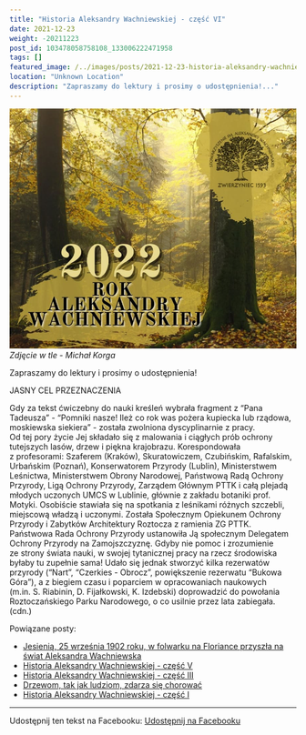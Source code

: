 ```yaml
---
title: "Historia Aleksandry Wachniewskiej - część VI"
date: 2021-12-23
weight: -20211223
post_id: 103478058758108_133006222471958
tags: []
featured_image: /../images/posts/2021-12-23-historia-aleksandry-wachniewskiej-czesc-vi.jpg
location: "Unknown Location"
description: "Zapraszamy do lektury i prosimy o udostępnienia!..."
---
```


![Zdjęcie w tle - Michał Korga](/images/posts/2021-12-23-historia-aleksandry-wachniewskiej-czesc-vi.jpg)
*Zdjęcie w tle - Michał Korga*

Zapraszamy do lektury i prosimy o udostępnienia!

JASNY CEL PRZEZNACZENIA

Gdy za tekst ćwiczebny do nauki kreśleń wybrała fragment z “Pana Tadeusza” - “Pomniki nasze! Ileż co rok was pożera kupiecka lub rządowa, moskiewska siekiera” - została zwolniona dyscyplinarnie z pracy.
     Od tej pory życie Jej składało się z malowania i ciągłych prób ochrony tutejszych lasów, drzew i piękna krajobrazu.
Korespondowała z profesorami: Szaferem (Kraków), Skuratowiczem, Czubińskim, Rafalskim, Urbańskim (Poznań), Konserwatorem Przyrody (Lublin), Ministerstwem Leśnictwa, Ministerstwem Obrony Narodowej, Państwową Radą Ochrony Przyrody, Ligą Ochrony Przyrody, Zarządem Głównym PTTK i całą plejadą młodych uczonych UMCS w Lublinie, głównie z zakładu botaniki prof. Motyki.
Osobiście stawiała się na spotkania z leśnikami różnych szczebli, miejscową władzą i uczonymi.
Została Społecznym Opiekunem Ochrony Przyrody i Zabytków Architektury Roztocza z ramienia ZG PTTK. Państwowa Rada Ochrony Przyrody ustanowiła Ją społecznym Delegatem Ochrony Przyrody na Zamojszczyznę. Gdyby nie pomoc i zrozumienie ze strony świata nauki, w swojej tytanicznej pracy na rzecz środowiska byłaby tu zupełnie sama!
Udało się jednak stworzyć kilka rezerwatów przyrody (“Nart”, “Czerkies - Obrocz”, powiększenie rezerwatu “Bukowa Góra”), a z biegiem czasu i poparciem w opracowaniach naukowych  (m.in. S. Riabinin, D. Fijałkowski, K. Izdebski) doprowadzić do powołania Roztoczańskiego Parku Narodowego, o co usilnie przez lata zabiegała.(cdn.)

Powiązane posty:
- [Jesienią, 25 września 1902 roku, w folwarku na Floriance przyszła na świat Aleksandra Wachniewska](/posts/jesienia-25-wrzesnia-1902-roku-w-folwarku)
- [Historia Aleksandry Wachniewskiej - część V](/posts/historia-aleksandry-wachniewskiej-czesc-v)
- [Historia Aleksandry Wachniewskiej - część III](/posts/historia-aleksandry-wachniewskiej-czesc-iii)
- [Drzewom, tak jak ludziom, zdarza się chorować](/posts/drzewom-tak-jak-ludziom-zdarza-sie-chorowac)
- [Historia Aleksandry Wachniewskiej - część I](/posts/historia-aleksandry-wachniewskiej-czesc-i)


---

Udostępnij ten tekst na Facebooku:
[Udostępnij na Facebooku](https://www.facebook.com/sharer/sharer.php?u=https://stowarzyszeniewachniewskiej.pl/posts/historia-aleksandry-wachniewskiej-czesc-vi)

<script type="application/ld+json">
{
  "@context": "https://schema.org",
  "@type": "BlogPosting",
  "headline": "Historia Aleksandry Wachniewskiej - część VI",
  "datePublished": "2021-12-23",
  "dateModified": "2021-12-23",
  "author": {
    "@type": "Organization",
    "name": "Stowarzyszenie im. Aleksandry Wachniewskiej"
  },
  "publisher": {
    "@type": "Organization",
    "name": "Stowarzyszenie im. Aleksandry Wachniewskiej",
    "logo": {
      "@type": "ImageObject",
      "url": "https://stowarzyszeniewachniewskiej.pl/images/logo/logo.svg"
    }
  },
  "mainEntityOfPage": {
    "@type": "WebPage",
    "@id": "https://stowarzyszeniewachniewskiej.pl/posts/historia-aleksandry-wachniewskiej-czesc-vi"
  },
  "image": {
    "@type": "ImageObject",
    "url": "https://stowarzyszeniewachniewskiej.pl//images/posts/2021-12-23-historia-aleksandry-wachniewskiej-czesc-vi.jpg"
  },
  "articleSection": "Dziedzictwo Kulturowe i Zabytki",
  "keywords": "[]",
  "wordCount": 203,
  "articleBody": "Zapraszamy do lektury i prosimy o udostępnienia!\n\nJASNY CEL PRZEZNACZENIA\n\nGdy za tekst ćwiczebny do nauki kreśleń wybrała fragment z “Pana Tadeusza” - “Pomniki nasze! Ileż co rok was pożera kupiecka lub rządowa, moskiewska siekiera” - została zwolniona dyscyplinarnie z pracy.\n     Od tej pory życie Jej składało się z malowania i ciągłych prób ochrony tutejszych lasów, drzew i piękna krajobrazu.\nKorespondowała z profesorami: Szaferem (Kraków), Skuratowiczem, Czubińskim, Rafalskim, Urbańskim (Poznań), Konserwatorem Przyrody (Lublin), Ministerstwem Leśnictwa, Ministerstwem Obrony Narodowej, Państwową Radą Ochrony Przyrody, Ligą Ochrony Przyrody, Zarządem Głównym PTTK i całą plejadą młodych uczonych UMCS w Lublinie, głównie z zakładu botaniki prof. Motyki.\nOsobiście stawiała się na spotkania z leśnikami różnych szczebli, miejscową władzą i uczonymi.\nZostała Społecznym Opiekunem Ochrony Przyrody i Zabytków Architektury Roztocza z ramienia ZG PTTK. Państwowa Rada Ochrony Przyrody ustanowiła Ją społecznym Delegatem Ochrony Przyrody na Zamojszczyznę. Gdyby nie pomoc i zrozumienie ze strony świata nauki, w swojej tytanicznej pracy na rzecz środowiska byłaby tu zupełnie sama!\nUdało się jednak stworzyć kilka rezerwatów przyrody (“Nart”, “Czerkies - Obrocz”, powiększenie rezerwatu “Bukowa Góra”), a z biegiem czasu i poparciem w opracowaniach naukowych  (m.in. S. Riabinin, D. Fijałkowski, K. Izdebski) doprowadzić do powołania Roztoczańskiego Parku Narodowego, o co usilnie przez lata zabiegała.(cdn.)",
  "description": "Zapraszamy do lektury i prosimy o udostępnienia!...",
  "copyrightHolder": null
}
</script>
<script type="application/ld+json">
{
  "@context": "https://schema.org",
  "@type": "BreadcrumbList",
  "itemListElement": [
    {
      "@type": "ListItem",
      "position": 1,
      "name": "Home",
      "item": "https://stowarzyszeniewachniewskiej.pl"
    },
    {
      "@type": "ListItem",
      "position": 2,
      "name": "posts",
      "item": "https://stowarzyszeniewachniewskiej.pl/posts"
    },
    {
      "@type": "ListItem",
      "position": 3,
      "name": "Historia Aleksandry Wachniewskiej - część VI",
      "item": "https://stowarzyszeniewachniewskiej.pl/posts/historia-aleksandry-wachniewskiej-czesc-vi"
    }
  ]
}
</script>
